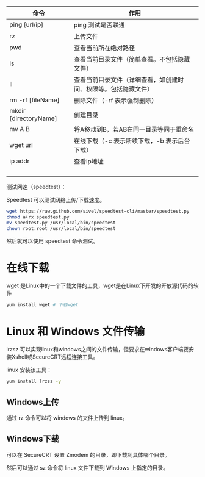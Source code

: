 | 命令                  | 作用                                                         |
| --------------------- | ------------------------------------------------------------ |
| ping [url/ip]         | ping 测试是否联通                                            |
| rz                    | 上传文件                                                     |
| pwd                   | 查看当前所在绝对路径                                         |
| ls                    | 查看当前目录文件（简单查看。不包括隐藏文件）                 |
| ll                    | 查看当前目录文件（详细查看，如创建时间、权限等。包括隐藏文件） |
| rm -rf [fileName]     | 删除文件（-rf 表示强制删除）                                 |
| mkdir [directoryName] | 创建目录                                                     |
| mv A B                | 将A移动到B，若AB在同一目录等同于重命名                       |
| wget url              | 在线下载（-c 表示断续下载，-b 表示后台下载）                 |
| ip addr               | 查看ip地址                                                   |
|                       |                                                              |
|                       |                                                              |
|                       |                                                              |
|                       |                                                              |





测试网速（speedtest）：

Speedtest 可以测试网络上传/下载速度。

```sh
wget https://raw.github.com/sivel/speedtest-cli/master/speedtest.py
chmod a+rx speedtest.py
mv speedtest.py /usr/local/bin/speedtest
chown root:root /usr/local/bin/speedtest
```

然后就可以使用 speedtest 命令测试。



# 在线下载

wget 是Linux中的一个下载文件的工具，wget是在Linux下开发的开放源代码的软件

```sh
yum install wget # 下载wget
```



# Linux 和 Windows 文件传输

lrzsz 可以实现linux和windows之间的文件传输，但要求在windows客户端要安装Xshell或SecureCRT远程连接工具。

linux 安装该工具：

```sh
yum install lrzsz -y
```

## Windows上传

通过 rz 命令可以将 windows 的文件上传到 linux。



## Windows下载

可以在 SecureCRT 设置 Zmodem 的目录，即下载到具体哪个目录。

然后可以通过 sz 命令将 linux 文件下载到 Windows 上指定的目录。